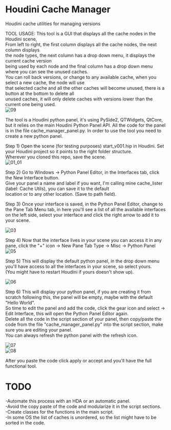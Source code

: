 # Houdini Cache Manager
Houdini cache utilities for managing versions  

TOOL USAGE: This tool is a GUI that displays all the cache nodes in the Houdini scene,  
From left to right, the first column displays all the cache nodes, the next column displays  
the node types, the next column has a drop down menu, it displays the current cache version  
being used by each node and the final column has a drop down menu where you can see the unused caches.  
You can roll back versions, or change to any available cache, when you select a new cache, the node will use  
that selected cache and all the other caches will become unused, there is a button at the bottom to delete all  
unused caches, it will only delete caches with versions lower than the current one being used.  
![09](https://github.com/user-attachments/assets/ff9c91d5-a345-4f85-a4db-a0e0e7db8a0a)  

The tool is a Houdini python panel, it's using PySide2, QTWidgets, QtCore, but it relies on the main Houdini Python Panel API.
All the code for the panel is in the file cache_manager_panel.py. In order to use the tool you need to create a new python panel.  

Step 1) Open the scene (for testing purposes) start_v001.hip in Houdini. Set your Houdini project so it points to the right folder structure.  
Wherever you cloned this repo, save the scene.  
![01_01](https://github.com/user-attachments/assets/7d21bab4-f3f3-46d8-ae1b-858f2c5ca1a9)  

Step 2) Go to Windows -> Python Panel Editor, in the Interfaces tab, click the New Interface button.  
Give your panel a name and label if you want, I'm calling mine cache_lister (label: Cache Utils), you can save it to the default  
location or to any other location. (Save to path field).  

Step 3) Once your interface is saved, in the Python Panel Editor, change to the Pane Tab Menu tab, in here you'll see a list
of all the available interfaces on the left side, select your interface and click the right arrow to add it to your scene.  

![03](https://github.com/user-attachments/assets/df06d80d-6cf8-4a6c-afb7-a375ef028cf5)  

Step 4) Now that the interface lives in your scene you can access it in any pane, click the "+" icon -> New Pane Tab Type -> Misc -> Python Panel  
![05](https://github.com/user-attachments/assets/2282c300-51f2-494e-8f18-a3227c5050c5)  

Step 5) This will display the default python panel, in the drop down menu you'll have access to all the interfaces in your scene, so select yours.  
(You might have to restart Houdini if yours doesn't show up).  

![06](https://github.com/user-attachments/assets/62c49dce-7e76-492d-9032-0b17ca0f1e14)  

Step 6) This will display your python panel, if you are creating it from scratch following this, the panel will be empty, maybe with the default "Hello World".  
So time to edit the panel and add the code, click the gear icon and select -> Edit Interface, this will open the Python Panel Editor again.  
Delete all the code in the script section of your panel, then copy/paste the code from the file "cache_manager_panel.py" into the script section, make sure you are editing your panel.  
You can always refresh the python panel with the refresh icon.  


![07](https://github.com/user-attachments/assets/85441974-1dc2-4100-8010-50fcaf63625f)  
![08](https://github.com/user-attachments/assets/4fd2b99b-9ba4-4635-8b8e-c1e18d31ecd8)  

After you paste the code click apply or accept and you'll have the full functional tool.

# TODO
-Automate this process with an HDA or an automatic panel.  
-Avoid the copy paste of the code and modularize it in the script sections.  
-Create classes for the functions in the main script.  
-In some OS the list of caches is unordered, so the list might have to be sorted in the code.
